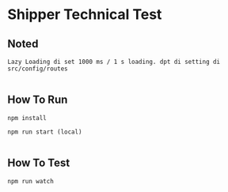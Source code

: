 # Shipper Technical Test

## Noted

```
Lazy Loading di set 1000 ms / 1 s loading. dpt di setting di src/config/routes


```


## How To Run 

```
npm install

npm run start (local)


```

## How To Test

```
npm run watch

```